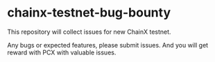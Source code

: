 # chainx-testnet-bug-bounty
This repository will collect issues for new ChainX testnet.

Any bugs or expected features, please submit issues. And you will get reward with PCX with valuable issues.
